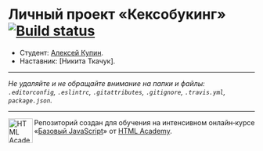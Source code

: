 ﻿# Личный проект «Кексобукинг» [![Build status][travis-image]][travis-url]

* Студент: [Алексей  Купин](https://up.htmlacademy.ru/javascript/10/user/406971).
* Наставник: [Никита Ткачук].

---

_Не удаляйте и не обращайте внимание на папки и файлы:_<br>
_`.editorconfig`, `.eslintrc`, `.gitattributes`, `.gitignore`, `.travis.yml`, `package.json`._

---

<a href="https://htmlacademy.ru/intensive/javascript"><img align="left" width="50" height="50" title="HTML Academy" src="https://up.htmlacademy.ru/static/img/intensive/javascript/logo-for-github.svg"></a>

Репозиторий создан для обучения на интенсивном онлайн‑курсе «[Базовый JavaScript](https://htmlacademy.ru/intensive/javascript)» от [HTML Academy](https://htmlacademy.ru).

[travis-image]: https://travis-ci.org/htmlacademy-javascript/406971-keksobooking.svg?branch=master
[travis-url]: https://travis-ci.org/htmlacademy-javascript/406971-keksobooking
